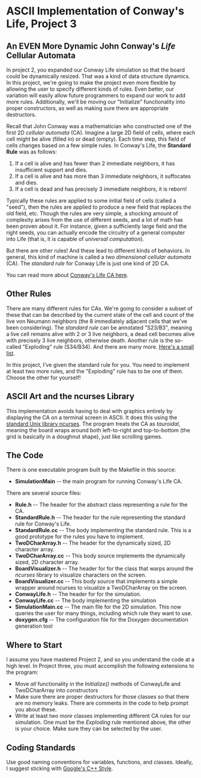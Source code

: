 # ASCII Implementation of Conway's Life, Project 3

## An EVEN More Dynamic John Conway's *Life* Cellular Automata

In project 2, you expanded our Conway Life simulation so that the board could be dynamically resized.  That was a kind of data structure dynamics.  In this project, we're going to make the project even more flexible by allowing the user to specify different kinds of rules.  Even better, our variation will easily allow future programmers to expand our work to add more rules.  Additionally, we'll be moving our "Initialize" functionality into proper constructors, as well as making sure there are appropriate destructors.

Recall that John Conway was a mathematician who constructed one of the first 2D *cellular automata* (CA).  Imagine a large 2D field of cells, where each cell might be alive (filled in) or dead (empty).  Each time step, this field of cells changes based on a few simple rules.  In Conway's Life,
the **Standard Rule** was as follows:

1. If a cell is alive and has fewer than 2 immediate neighbors, it has insufficient support and dies.
2. If a cell is alive and has more than 3 immediate neighbors, it suffocates and dies.
3. If a cell is dead and has precisely 3 immediate neighbors, it is reborn!

Typically these rules are applied to some initial field of cells (called a "seed"), then the rules are applied to produce a new field that replaces the old field, etc.  Though the rules are very simple, a shocking amount of complexity arises from the use of different seeds, and a lot of math has been proven about it.  For instance, given a sufficiently large field and the right seeds, you can actually encode the circuitry of a general computer into Life (that is, it is capable of *universal computation*).

But there are other rules!  And these lead to different kinds of behaviors.  In general, this kind of machine is called a *two dimensional cellular automata* (CA).  The *standard rule* for Conway Life is just one kind of 2D CA.  

You can read more about [Conway's Life CA here](https://www.conwaylife.com/).

## Other Rules

There are many different rules for CAs.  We're going to consider a subset of these that can be described by the current state of the cell and count of the live von Neumann neighbors (the 8 immediately adjacent cells that we've been considering).  The *standard rule* can be annotated "S23/B3", meaning a live cell remains alive with 2 or 3 live neighbors, a dead cell becomes alive with precisely 3 live neighbors, otherwise death.  Another rule is the so-called "Exploding" rule (S34/B34).  And there are many more.  [Here's a small list](http://psoup.math.wisc.edu/mcell/rullex_life.html).

In this project, I've given the standard rule for you.  You need to implement at least two more rules, and the "Exploding" rule has to be one of them.  Choose the other for yourself!

## ASCII Art and the ncurses Library

This implementation avoids having to deal with graphics entirely by displaying the CA on a terminal screen in ASCII.  It does this using the [standard Unix library ncurses](https://tldp.org/HOWTO/NCURSES-Programming-HOWTO/intro.html).  The program treats the CA as *tauroidal*, meaning the board wraps around both left-to-right and top-to-bottom (the grid is basically in a doughnut shape), just like scrolling games.


## The Code

There is one executable program built by the Makefile in this source:

* **SimulationMain** -- the main program for running Conway's Life CA.

There are several source files:

* **Rule.h** -- The header for the abstract class representing a rule for the CA.
* **StandardRule.h** -- The header for the rule representing the standard rule for Conway's Life.
* **StandardRule.cc** -- The body implementing the standard rule.  This is a good prototype for the rules you have to implement.
* **TwoDCharArray.h** -- The header for the dynamically sized, 2D character array.
* **TwoDCharArray.cc** -- This body source implements the dynamically sized, 2D character array.
* **BoardVisualizer.h** -- The header for for the class that warps around the *ncurses* library to visualize characters on the screen.
* **BoardVisualizer.cc** -- This body source that implements a simple wrapper around ncurses to visualize a TwoDCharArray on the screen.
* **ConwayLife.h** -- The header for for the simulation.
* **ConwayLife.cc** -- The body implementing the simulation
* **SimulationMain.cc** -- The main file for the 2D simulation. This now queries the user for many things, including which rule they want to use.
* **doxygen.cfg** -- The configuration file for the Doxygen documentation generation tool


## Where to Start

I assume you have mastered Project 2, and so you understand the code at a high level.  In Project three, you must accomplish the following extensions to the program:

* Move *all* functionality in the *Initialize()* methods of ConwayLife and TwoDCharArray into constructors
* Make sure there are proper destructors for those classes so that there are no memory leaks.  There are comments in the code to help prompt you about these.
* Write at least *two more* classes implementing different CA rules for our simulation.  One must be the *Exploding* rule mentioned above, the other is your choice.  Make sure they can be selected by the user.

## Coding Standards
Use good naming conventions for variables, functions, and classes.  Ideally, I suggest sticking with [Google's C++ Style](https://google.github.io/styleguide/cppguide.html).
